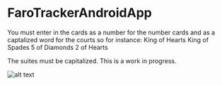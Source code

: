# FaroTrackerAndroidApp

You must enter in the cards as a number for the number cards and as a captalized word for the courts so for instance: 
King of Hearts
King of Spades 
5 of Diamonds
2 of Hearts 

The suites must be capitalized. This is a work in progress. 

![alt text](https://raw.githubusercontent.com/username/projectname/branch/path/to/img.png)
